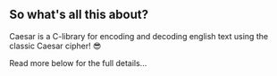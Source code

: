 ## So what's all this about?
Caesar is a C-library for encoding and decoding english text using the classic Caesar cipher! :sunglasses:

Read more below for the full details...
